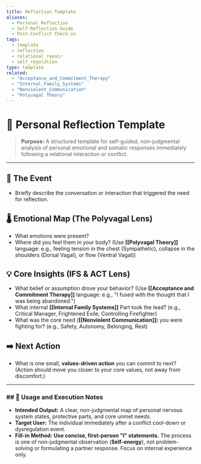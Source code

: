 ```yaml
---
title: Reflection Template
aliases:
  - Personal Reflection
  - Self-Reflection Guide
  - Post-Conflict Check-in
tags:
  - template
  - reflection
  - relational_repair
  - self_regulation
type: template
related:
  - "Acceptance_and_Commitment_Therapy"
  - "Internal_Family_Systems"
  - "Nonviolent_Communication"
  - "Polyvagal Theory"
---
```


<!-- @format -->

# 🧘 Personal Reflection Template

> **Purpose:** A structured template for self-guided, non-judgmental analysis of personal emotional and somatic responses immediately following a relational interaction or conflict.

---

## 📝 The Event

- Briefly describe the conversation or interaction that triggered the need for reflection.

## 🌡 Emotional Map (The Polyvagal Lens)

- What emotions were present?
- Where did you feel them in your body? (Use **[[Polyvagal Theory]]** language: e.g., feeling tension in the chest (Sympathetic), collapse in the shoulders (Dorsal Vagal), or flow (Ventral Vagal))

## 💡 Core Insights (IFS & ACT Lens)

- What belief or assumption drove your behavior? (Use **[[Acceptance and Commitment Therapy]]** language: e.g., "I fused with the thought that I was being abandoned.")
- What internal **[[Internal Family Systems]]** Part took the lead? (e.g., Critical Manager, Frightened Exile, Controlling Firefighter)
- What was the core need (**[[Nonviolent Communication]]**) you were fighting for? (e.g., Safety, Autonomy, Belonging, Rest)

## ➡️ Next Action

- What is one small, **values-driven action** you can commit to next? (Action should move you closer to your core values, not away from discomfort.)

---

### ## 📌 Usage and Execution Notes

- **Intended Output:** A clear, non-judgmental map of personal nervous system states, protective parts, and core unmet needs.
- **Target User:** The individual immediately after a conflict cool-down or dysregulation event.
- **Fill-in Method:** **Use concise, first-person "I" statements.** The process is one of non-judgmental observation (**Self-energy**), not problem-solving or formulating a partner response. Focus on internal experience only.
